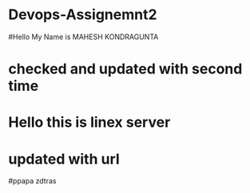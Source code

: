 # Devops-Assignemnt2

#Hello My Name is MAHESH KONDRAGUNTA
# checked and updated with second time
# Hello this is linex server 
# updated with url 
#ppapa
zdtras
